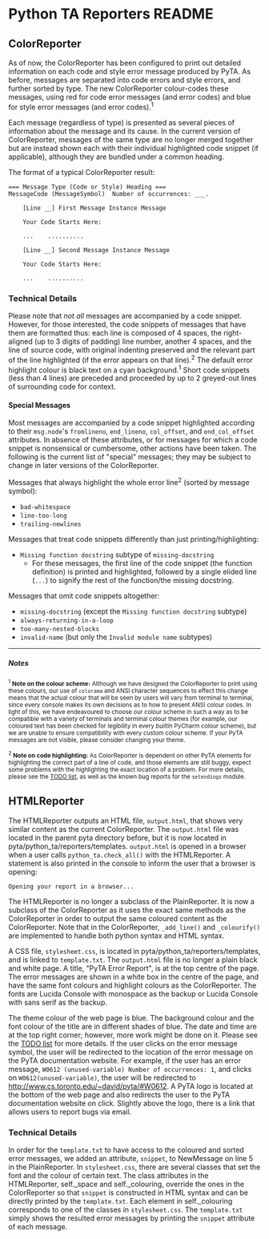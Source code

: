 # Python TA Reporters README

## ColorReporter

As of now, the ColorReporter has been configured to print out detailed
information on each code and style error message produced by PyTA.
As before, messages are separated into code errors and style errors, and
further sorted by type. The new ColorReporter colour-codes these
messages, using red for code error messages (and error codes) and blue
for style error messages (and error codes).<sup>1</sup>

Each message (regardless of type) is presented as several pieces of
information about the message and its cause. In the current version of
ColorReporter, messages of the same type are no longer merged together
but are instead shown each with their individual highlighted code snippet
(if applicable), although they are bundled under a common heading.

The format of a typical ColorReporter result:

```
=== Message Type (Code or Style) Heading ===
MessageCode (MessageSymbol)  Number of occurrences: ___.

    [Line __] First Message Instance Message

    Your Code Starts Here:

    ...    ..........

    [Line __] Second Message Instance Message

    Your Code Starts Here:

    ...    ..........

```

### Technical Details

Please note that _not all_ messages are accompanied by a code snippet.
However, for those interested, the code snippets of messages that have
them are formatted thus: each line is composed of 4 spaces, the right-
aligned (up to 3 digits of padding) line number, another 4 spaces, and
the line of source code, with original indenting preserved and the relevant
part of the line highlighted (if the error appears on that line).<sup>2</sup> The default
error highlight colour is black text on a cyan background.<sup>1</sup>
Short code snippets (less than 4 lines) are preceded and proceeded by
up to 2 greyed-out lines of surrounding code for context.

#### Special Messages

Most messages are accompanied by a code snippet highlighted according
to their `msg.node`'s `fromlineno`, `end_lineno`, `col_offset`, and `end_col_offset`
attributes. In absence of these attributes, or for messages for which a code
snippet is nonsensical or cumbersome, other actions have been taken.
The following is the current list of "special" messages; they may be
subject to change in later versions of the ColorReporter.

Messages that always highlight the whole error line<sup>2</sup> (sorted by message symbol):

- `bad-whitespace`
- `line-too-long`
- `trailing-newlines`

Messages that treat code snippets differently than just printing/highlighting:

- `Missing function docstring` subtype of `missing-docstring`
  - For these messages, the first line of the code snippet (the function
    definition) is printed and highlighted, followed by a single elided
    line (`...`) to signify the rest of the function/the missing docstring.

Messages that omit code snippets altogether:

- `missing-docstring` (except the `Missing function docstring` subtype)
- `always-returning-in-a-loop`
- `too-many-nested-blocks`
- `invalid-name` (but only the `Invalid module name` subtypes)

---

##### Notes

<small><sup>1</sup> **Note on the colour scheme:**
Although we have designed the ColorReporter to print using these colours, our use of
`colorama` and ANSI character sequences to effect this change means that the actual
colour that will be seen by users will vary from terminal to terminal, since every console
makes its own decisions as to how to present ANSI colour codes. In light of this, we have
endeavoured to choose our colour scheme in such a way as to be compatible with a variety
of terminals and terminal colour themes (for example, our coloured text has been checked
for legibility in every _builtin_ PyCharm colour scheme), but we are unable to ensure
compatibility with every custom colour scheme. If your PyTA messages are not visible,
please consider changing your theme.</small>

<small><sup>2</sup> **Note on code highlighting:**
As ColorReporter is dependent on other PyTA elements for highlighting the correct part of a
line of code, and those elements are still buggy, expect some problems with the highlighting the
exact location of a problem. For more details, please see the [TODO list](TODO.md), as well as the known
bug reports for the `setendings` module.</small>

## HTMLReporter

The HTMLReporter outputs an HTML file, `output.html`, that shows very
similar content as the current ColorReporter. The `output.html` file was
located in the parent pyta directory before, but it is now located in
pyta/python_ta/reporters/templates. `output.html` is opened in a browser when
a user calls `python_ta.check_all()` with the HTMLReporter. A statement is also
printed in the console to inform the user that a browser is opening:

```
Opening your report in a browser...

```

The HTMLReporter is no longer a subclass of the PlainReporter. It is
now a subclass of the ColorReporter as it uses the exact same methods as the
ColorReporter in order to output the same coloured content as the ColorReporter.
Note that in the ColorReporter, `_add_line()` and `_colourify()` are implemented
to handle both python syntax and HTML syntax.

A CSS file, `stylesheet.css`, is located in pyta/python_ta/reporters/templates,
and is linked to `template.txt`. The `output.html` file is no longer a plain black
and white page. A title, "PyTA Error Report", is at the top centre of the page.
The error messages are shown in a white box in the centre of the page, and
have the same font colours and highlight colours as the ColorReporter.
The fonts are Lucida Console with monospace as the backup or Lucida Console
with sans serif as the backup.

The theme colour of the web page is blue. The background colour
and the font colour of the title are in different shades of blue. The date and
time are at the top right corner; however, more work might be done on it. Please
see the [TODO list](TODO.md) for more details. If the user clicks on the error
message symbol, the user will be redirected to the location of the error message
on the PyTA documentation website. For example, if the user has an error message,
`W0612 (unused-variable) Number of occurrences: 1`, and clicks on `W0612(unused-variable)`,
the user will be redirected to http://www.cs.toronto.edu/~david/pyta/#W0612. A
PyTA logo is located at the bottom of the web page and also redirects the user to
the PyTA documentation website on click. Slightly above the logo, there is a link
that allows users to report bugs via email.

### Technical Details

In order for the `template.txt` to have access to the coloured and sorted error
messages, we added an attribute, `snippet`, to NewMessage on line 5 in the PlainReporter.
In `stylesheet.css`, there are several classes that set the font and the
colour of certain text. The class attributes in the HTMLReporter, self.\_space
and self.\_colouring, override the ones in the ColorReporter so that `snippet`
is constructed in HTML syntax and can be directly printed by the `template.txt`.
Each element in self.\_colouring corresponds to one of the classes in `stylesheet.css`.
The `template.txt` simply shows the resulted error messages by printing the
`snippet` attribute of each message.
